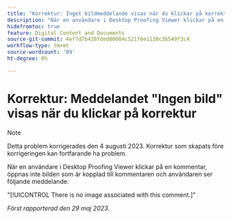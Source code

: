 ```yaml
---
title: "Korrektur: Inget bildmeddelande visas när du klickar på korrektur"
description: "När en användare i Desktop Proofing Viewer klickar på en kommentar öppnas inte bilden som är kopplad till kommentaren och användaren ser ett meddelande."
hidefromtoc: true
feature: Digital Content and Documents
source-git-commit: 4ef7d7b4287ded00084c521f6e1130c3b549f3c4
workflow-type: tm+mt
source-wordcount: '89'
ht-degree: 0%

---
```



# Korrektur: Meddelandet &quot;Ingen bild&quot; visas när du klickar på korrektur

>[!NOTE]
>
>Detta problem korrigerades den 4 augusti 2023. Korrektur som skapats före korrigeringen kan fortfarande ha problem.

När en användare i Desktop Proofing Viewer klickar på en kommentar, öppnas inte bilden som är kopplad till kommentaren och användaren ser följande meddelande:

&quot;[!UICONTROL There is no image associated with this comment.]&quot;

_Först rapporterad den 29 maj 2023._
